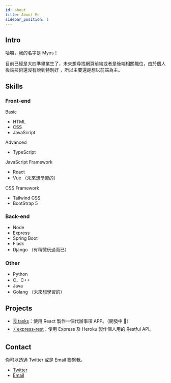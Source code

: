 ```yaml
---
id: about
title: About Me
sidebar_position: 1
---
```


## Intro

哈囉，我的名字是 Myos！

目前已經是大四準畢業生了，未來想尋找網頁前端或者是後端相關職位，由於個人後端技術還沒有說到特別好
，所以主要還是想以前端為主。

## Skills

### Front-end

Basic

- HTML
- CSS
- JavaScript

Advanced

- TypeScript

JavaScript Framework

- React
- Vue （未來想學習的）

CSS Framework

- Tailwind CSS
- BootStrap 5

### Back-end

- Node
- Express
- Spring Boot
- Flask
- Django （有稍微玩過而已）

### Other

- Python
- C、C++
- Java
- Golang （未來想學習的）

## Projects

- [🗒️ tasks](https://github.com/willy14620/tasks)：使用 React 製作一個代辦事項 APP。（開發中 🔧）
- [⚡ express-rest](https://github.com/willy14620/tasks)：使用 Express 及 Heroku 製作個人用的 Restful API。

## Contact

你可以透過 Twitter 或是 Email 聯繫我。

- [Twitter](https://twitter.com/willy14620)
- [Email](mailto:willy14620@gmail.com)
